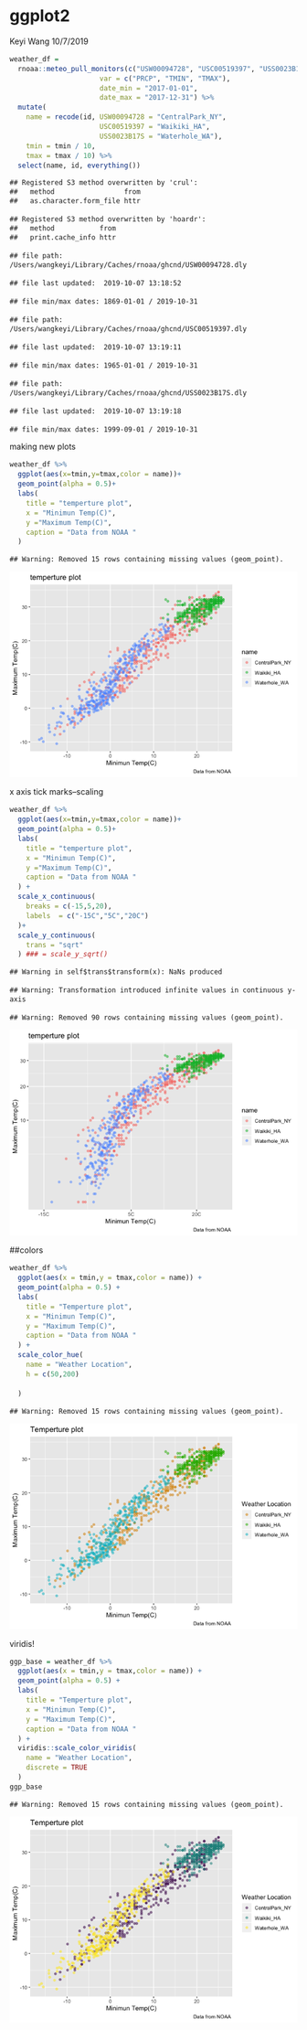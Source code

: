 ggplot2
================
Keyi Wang
10/7/2019

``` r
weather_df = 
  rnoaa::meteo_pull_monitors(c("USW00094728", "USC00519397", "USS0023B17S"),
                      var = c("PRCP", "TMIN", "TMAX"), 
                      date_min = "2017-01-01",
                      date_max = "2017-12-31") %>%
  mutate(
    name = recode(id, USW00094728 = "CentralPark_NY", 
                      USC00519397 = "Waikiki_HA",
                      USS0023B17S = "Waterhole_WA"),
    tmin = tmin / 10,
    tmax = tmax / 10) %>%
  select(name, id, everything())
```

    ## Registered S3 method overwritten by 'crul':
    ##   method                 from
    ##   as.character.form_file httr

    ## Registered S3 method overwritten by 'hoardr':
    ##   method           from
    ##   print.cache_info httr

    ## file path:          /Users/wangkeyi/Library/Caches/rnoaa/ghcnd/USW00094728.dly

    ## file last updated:  2019-10-07 13:18:52

    ## file min/max dates: 1869-01-01 / 2019-10-31

    ## file path:          /Users/wangkeyi/Library/Caches/rnoaa/ghcnd/USC00519397.dly

    ## file last updated:  2019-10-07 13:19:11

    ## file min/max dates: 1965-01-01 / 2019-10-31

    ## file path:          /Users/wangkeyi/Library/Caches/rnoaa/ghcnd/USS0023B17S.dly

    ## file last updated:  2019-10-07 13:19:18

    ## file min/max dates: 1999-09-01 / 2019-10-31

making new plots

``` r
weather_df %>%
  ggplot(aes(x=tmin,y=tmax,color = name))+
  geom_point(alpha = 0.5)+
  labs(
    title = "temperture plot",
    x = "Minimun Temp(C)",
    y ="Maximum Temp(C)",
    caption = "Data from NOAA "
  )
```

    ## Warning: Removed 15 rows containing missing values (geom_point).

![](ggplot2_files/figure-gfm/unnamed-chunk-1-1.png)<!-- -->

x axis tick marks–scaling

``` r
weather_df %>%
  ggplot(aes(x=tmin,y=tmax,color = name))+
  geom_point(alpha = 0.5)+
  labs(
    title = "temperture plot",
    x = "Minimun Temp(C)",
    y ="Maximum Temp(C)",
    caption = "Data from NOAA "
  ) +
  scale_x_continuous(
    breaks = c(-15,5,20),
    labels  = c("-15C","5C","20C")
  )+
  scale_y_continuous(
    trans = "sqrt"
  ) ### = scale_y_sqrt()
```

    ## Warning in self$trans$transform(x): NaNs produced

    ## Warning: Transformation introduced infinite values in continuous y-axis

    ## Warning: Removed 90 rows containing missing values (geom_point).

![](ggplot2_files/figure-gfm/unnamed-chunk-2-1.png)<!-- -->

\#\#colors

``` r
weather_df %>%
  ggplot(aes(x = tmin,y = tmax,color = name)) +
  geom_point(alpha = 0.5) +
  labs(
    title = "Temperture plot",
    x = "Minimun Temp(C)",
    y = "Maximum Temp(C)",
    caption = "Data from NOAA "
  ) +
  scale_color_hue(
    name = "Weather Location",
    h = c(50,200)
    
  )
```

    ## Warning: Removed 15 rows containing missing values (geom_point).

![](ggplot2_files/figure-gfm/unnamed-chunk-3-1.png)<!-- -->

viridis\!

``` r
ggp_base = weather_df %>%
  ggplot(aes(x = tmin,y = tmax,color = name)) +
  geom_point(alpha = 0.5) +
  labs(
    title = "Temperture plot",
    x = "Minimun Temp(C)",
    y = "Maximum Temp(C)",
    caption = "Data from NOAA "
  ) +
  viridis::scale_color_viridis(
    name = "Weather Location", 
    discrete = TRUE
  )
ggp_base
```

    ## Warning: Removed 15 rows containing missing values (geom_point).

![](ggplot2_files/figure-gfm/unnamed-chunk-4-1.png)<!-- -->
